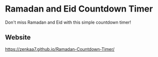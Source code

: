 # Ramadan and Eid Countdown Timer
Don't miss Ramadan and Eid with this simple countdown timer!

## Website
https://zenkaa7.github.io/Ramadan-Countdown-Timer/
